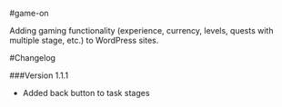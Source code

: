 #game-on


Adding gaming functionality (experience, currency, levels, quests with multiple stage, etc.) to WordPress sites.


#Changelog

###Version 1.1.1
* Added back button to task stages
